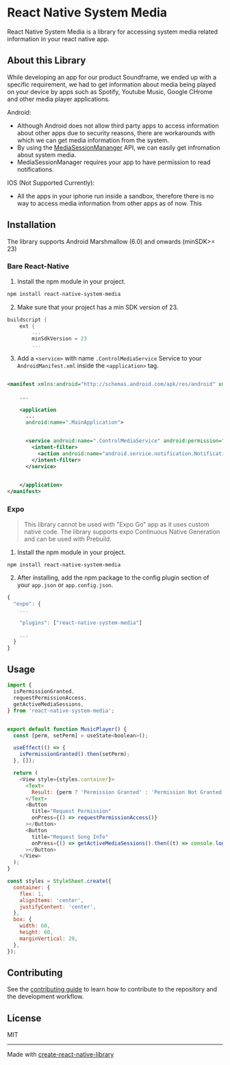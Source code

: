 # React Native System Media

React Native System Media is a library for accessing system media related information in your react native app.


## About this Library

While developing an app for our product Soundframe, we ended up with a specific requirement, we had to get information about media being played on your device by apps such as Spotify, Youtube Music, Google CHrome and other media player applications. 

Android:
* Although Android does not allow third party apps to access information about other apps due to security reasons, there are workarounds with which we can get media information from the system.
* By using the [MediaSessionMananger](https://developer.android.com/reference/android/media/session/MediaSessionManager#getActiveSessions(android.content.ComponentName)) API, we can easily get infromation about system media.
* MediaSessionManager requires your app to have permission to read notifications.


IOS (Not Supported Currently):
* All the apps in your iphone run inside a sandbox, therefore there is no way to access media information from other apps as of now. This 

## Installation

The library supports Android Marshmallow (6.0) and onwards (minSDK>= 23) 

### Bare React-Native

1. Install the npm module in your project.
```sh
npm install react-native-system-media
```
2. Make sure that your project has a min SDK version of 23.
```groovy
buildscript {
    ext {
        ...
        minSdkVersion = 23
        ...
```

3. Add a `<service>` with name `.ControlMediaService` Service to your `AndroidManifest.xml` inside the `<application>` tag.
```xml

<manifest xmlns:android="http://schemas.android.com/apk/res/android" xmlns:tools="http://schemas.android.com/tools">
    
    ...
    
    <application
      ...
      android:name=".MainApplication">


      <service android:name=".ControlMediaService" android:permission="android.permission.BIND_NOTIFICATION_LISTENER_SERVICE" android:exported="true">
        <intent-filter>
          <action android:name="android.service.notification.NotificationListenerService"/>
        </intent-filter>
      </service>

    
    </application>
</manifest>
```

### Expo

> This library cannot be used with "Expo Go" app as it uses custom native code. The library supports expo Continuous Native Generation and can be used with Prebuild. 

1. Install the npm module in your project.
```sh
npm install react-native-system-media
```

2. After installing, add the npm package to the config plugin section of your `app.json` or `app.config.json`.

```js
{
  "expo": {
    ...

    "plugins": ["react-native-system-media"]

    ...
  }
}
```

## Usage

```js
import {
  isPermissionGranted,
  requestPermissionAccess,
  getActiveMediaSessions,
} from 'react-native-system-media';


export default function MusicPlayer() {
  const [perm, setPerm] = useState<boolean>();

  useEffect(() => {
    isPermissionGranted().then(setPerm);
  }, []);

  return (
    <View style={styles.container}>
      <Text>
        Result: {perm ? 'Permission Granted' : 'Permission Not Granted'}
      </Text>
      <Button
        title="Request Permission"
        onPress={() => requestPermissionAccess()}
      ></Button>
      <Button
        title="Request Song Info"
        onPress={() => getActiveMediaSessions().then((t) => console.log(t))}
      ></Button>
    </View>
  );
}

const styles = StyleSheet.create({
  container: {
    flex: 1,
    alignItems: 'center',
    justifyContent: 'center',
  },
  box: {
    width: 60,
    height: 60,
    marginVertical: 20,
  },
});

```


## Contributing

See the [contributing guide](CONTRIBUTING.md) to learn how to contribute to the repository and the development workflow.

## License

MIT

---

Made with [create-react-native-library](https://github.com/callstack/react-native-builder-bob)
